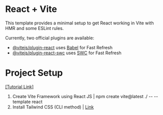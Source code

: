 # React + Vite

This template provides a minimal setup to get React working in Vite with HMR and some ESLint rules.

Currently, two official plugins are available:

- [@vitejs/plugin-react](https://github.com/vitejs/vite-plugin-react/blob/main/packages/plugin-react/README.md) uses [Babel](https://babeljs.io/) for Fast Refresh
- [@vitejs/plugin-react-swc](https://github.com/vitejs/vite-plugin-react-swc) uses [SWC](https://swc.rs/) for Fast Refresh

# Project Setup
[[Tutorial Link]](https://www.youtube.com/watch?v=0fYi8SGA20k)

1. Create Vite Framework using React JS | npm create vite@latest ./ -- --template react
2. Install Tailwind CSS (CLI method) | [Link](https://tailwindcss.com/docs/installation)